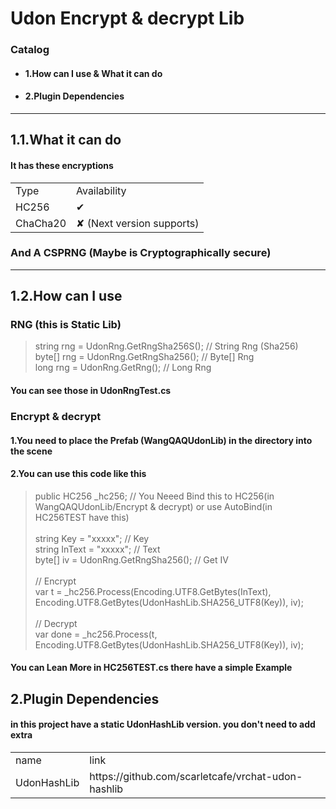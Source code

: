 # Udon Encrypt & decrypt Lib
### Catalog 
* #### 1.How can I use & What it can do
* #### 2.Plugin Dependencies
---
## 1.1.What it can do
#### It has these encryptions
<table>
   <tr>
         <td>Type</td>
         <td>Availability</td>
   </tr>
	<tr>
      <td>HC256</td>
      <td>✔</td>
   </tr>
  	<tr>
      <td>ChaCha20</td>
      <td>✘ (Next version supports)</td>
   </tr>
</table>

### And A CSPRNG (Maybe is Cryptographically secure)
---
## 1.2.How can I use
### RNG (this is Static Lib)
> string rng = UdonRng.GetRngSha256S();	// String Rng (Sha256) <br>
> byte[] rng = UdonRng.GetRngSha256();	// Byte[] Rng <br>
> long 	 rng = UdonRng.GetRng();		    // Long Rng <br>
#### You can see those in UdonRngTest.cs	
### Encrypt & decrypt

#### 1.You need to place the Prefab (WangQAQUdonLib) in the directory into the scene

#### 2.You can use this code like this
> public HC256 _hc256;					      // You Neeed Bind this to HC256(in WangQAQUdonLib/Encrypt & decrypt) or use AutoBind(in HC256TEST have this) <br>
> <br>
> string Key = "xxxxx";					      // Key <br>
> string InText = "xxxxx";				    // Text <br>
> byte[] iv = UdonRng.GetRngSha256();	// Get IV <br>
> <br>
> // Encrypt <br>
> var t = _hc256.Process(Encoding.UTF8.GetBytes(InText), Encoding.UTF8.GetBytes(UdonHashLib.SHA256_UTF8(Key)), iv); <br>
> <br>
> // Decrypt <br>
> var done = _hc256.Process(t, Encoding.UTF8.GetBytes(UdonHashLib.SHA256_UTF8(Key)), iv); <br>
#### You can Lean More in HC256TEST.cs there have a simple Example

## 2.Plugin Dependencies
#### in this project have a static UdonHashLib version. you don't need to add extra

<table>
   <tr>
      <td>name</td>
      <td>link</td>
   </tr>
	<tr>
      <td>UdonHashLib</td>
      <td>https://github.com/scarletcafe/vrchat-udon-hashlib</td>
   </tr>
</table>
